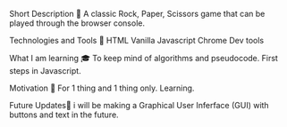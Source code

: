 Short Description 🎲
A classic Rock, Paper, Scissors game that can be played through the browser console.

Technologies and Tools 🔧
HTML
Vanilla Javascript
Chrome Dev tools

What I am learning 🎓
To keep mind of algorithms and pseudocode.
First steps in Javascript.

Motivation 🧠
For 1 thing and 1 thing only. Learning.

Future Updates🔮
i will be making a Graphical User Inferface (GUI) with buttons and text in the future.